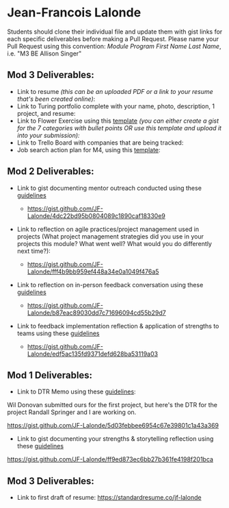 # Jean-Francois Lalonde

Students should clone their individual file and update them with gist links for each specific deliverables before making a Pull Request. Please name your Pull Request using this convention: *Module Program First Name Last Name*, i.e. "M3 BE Allison Singer"

## Mod 3 Deliverables:

* Link to resume *(this can be an uploaded PDF or a link to your resume that's been created online)*: 
* Link to Turing portfolio complete with your name, photo, description, 1 project, and resume:
* Link to Flower Exercise using this [template](https://github.com/turingschool/career-development-curriculum/blob/master/files/Career%20Unit%20-%20The%20Flower%20Diagram.pdf) *(you can either create a gist for the 7 categories with bullet points OR use this template and upload it into your submission):*
* Link to Trello Board with companies that are being tracked: 
* Job search action plan for M4, using this [template](https://github.com/turingschool/career-development-curriculum/blob/master/module_three/mod_4_action_plan_template.md):

## Mod 2 Deliverables:
* Link to gist documenting mentor outreach conducted using these [guidelines](https://github.com/turingschool/career-development-curriculum/blob/master/module_two/cold_outreach_i_guidelines.md)

  * https://gist.github.com/JF-Lalonde/4dc22bd95b0804089c1890caf18330e9

* Link to reflection on agile practices/project management used in projects (What project management strategies did you use in your projects this module? What went well? What would you do differently next time?):

  * https://gist.github.com/JF-Lalonde/fff4b9bb959ef448a34e0a1049f476a5

* Link to reflection on in-person feedback conversation using these [guidelines](https://github.com/turingschool/career-development-curriculum/blob/master/module_two/feedback_conversation_reflection_guidelines.md)

  * https://gist.github.com/JF-Lalonde/b87eac89030dd7c71696094cd55b29d7

* Link to feedback implementation reflection & application of strengths to teams using these [guidelines](https://github.com/turingschool/career-development-curriculum/blob/master/module_two/feedback_implementation_strengths_reflection.md)

  * https://gist.github.com/JF-Lalonde/edf5ac135fd9371defd628ba53119a03

## Mod 1 Deliverables:
* Link to DTR Memo using these [guidelines](https://github.com/turingschool/career-development-curriculum/blob/master/module_one/dtr_guidelines_memo.md):

Wil Donovan submitted ours for the first project, but here's the DTR for the project Randall Springer and I are working on.

https://gist.github.com/JF-Lalonde/5d03febbee6954c67e39801c1a43a369

* Link to gist documenting your strengths & storytelling reflection using these [guidelines](https://github.com/turingschool/career-development-curriculum/blob/master/module_one/strengths_storytelling_reflection.md)

https://gist.github.com/JF-Lalonde/ff9ed873ec6bb27b361fe4198f201bca

## Mod 3 Deliverables:
* Link to first draft of resume: https://standardresume.co/jf-lalonde
